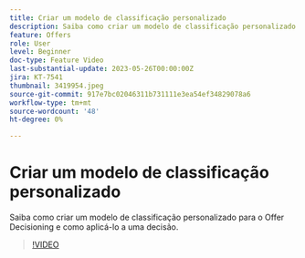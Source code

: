 ```yaml
---
title: Criar um modelo de classificação personalizado
description: Saiba como criar um modelo de classificação personalizado para o Offer Decisioning e como aplicá-lo a uma decisão.
feature: Offers
role: User
level: Beginner
doc-type: Feature Video
last-substantial-update: 2023-05-26T00:00:00Z
jira: KT-7541
thumbnail: 3419954.jpeg
source-git-commit: 917e7bc02046311b731111e3ea54ef34829078a6
workflow-type: tm+mt
source-wordcount: '48'
ht-degree: 0%

---
```



# Criar um modelo de classificação personalizado

Saiba como criar um modelo de classificação personalizado para o Offer Decisioning e como aplicá-lo a uma decisão.

>[!VIDEO](https://video.tv.adobe.com/v/3419954/?learn=on)
